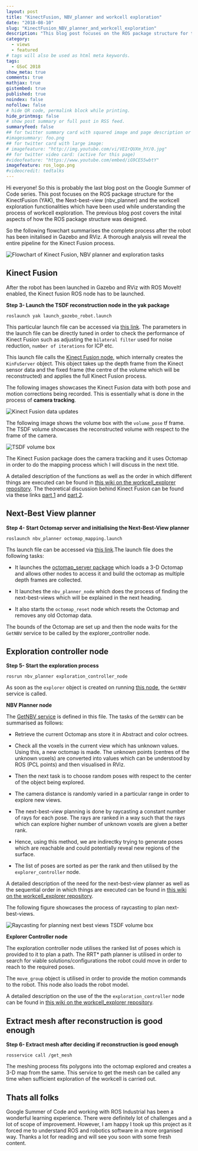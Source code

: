 ```yaml
---
layout: post
title: "KinectFusion, NBV_planner and workcell exploration"
date: "2018-08-10"
slug: "KinectFusion_NBV_planner_and_workcell_exploration"
description: "This blog post focuses on the ROS package structure for the KinectFusion (YAK), Next-best-view (nbv_planner) and the workcell exploration functionalities"
category: 
  - views
  - featured
# tags will also be used as html meta keywords.
tags:
  - GSoC 2018
show_meta: true
comments: true
mathjax: true
gistembed: true
published: true
noindex: false
nofollow: false
# hide QR code, permalink block while printing.
hide_printmsg: false
# show post summary or full post in RSS feed.
summaryfeed: false
## for twitter summary card with squared image and page description or page excerpt:
#imagesummary: foo.png
## for twitter card with large image:
# imagefeature: "http://img.youtube.com/vi/VEIrQUXm_hY/0.jpg"
## for twitter video card: (active for this page)
#videofeature: "https://www.youtube.com/embed/iG9CE55wbtY"
imagefeature: ros_logo.png
#videocredit: tedtalks
---
```


Hi everyone! So this is probably the last blog post on the Google Summer of Code series. This post focuses on the ROS package structure for the KinectFusion (YAK), the Next-best-view (nbv_planner) and the workcell exploration functionalities which have been used while understanding the process of workcell exploration. The previous blog post covers the inital aspects of how the ROS package structure was designed.

<!--more-->

So the following flowchart summarises the complete process after the robot has been initalised in Gazebo and RViz. A thorough analysis will reveal the entire pipeline for the Kinect Fusion process. 

![Flowchart of Kinect Fusion, NBV planner and exploration tasks](/images/10_8_2018/kf_flowchart.png)

## Kinect Fusion 

After the robot has been launched in Gazebo and RViz with ROS MoveIt! enabled, the Kinect fusion ROS node has to be launched.

**Step 3- Launch the TSDF reconstruction node in the yak package**

~~~
roslaunch yak launch_gazebo_robot.launch
~~~

This particular launch file can be accessed via [this link](https://github.com/aadityasaraiya/yak_edit/blob/master/yak/launch/launch_gazebo_robot.launch). The parameters in the launch file can be directly tuned in order to check the performance of Kinect Fusion such as adjusting the `bilateral filter` used for noise reduction, `number of iterations` for ICP etc. 

This launch file calls the [Kinect Fusion node](https://github.com/aadityasaraiya/yak_edit/blob/master/yak/src/kinfu_node.cpp), which internally creates the `KinFuServer` object. This object takes up the depth frame from the Kinect sensor data and the fixed frame (the centre of the volume which will be reconstructed) and applies the full Kinect Fusion process.  

The following images showcases the Kinect Fusion data with both pose and motion corrections being recorded. This is essentially what is done in the process of **camera tracking**. 

![Kinect Fusion data updates](/images/10_8_2018/kinfu_message.png)

The following image shows the volume box with the `volume_pose` tf frame. The TSDF volume showcases the reconstructed volume with respect to the frame of the camera. 

![TSDF volume box](/images/10_8_2018/tsdf_volume_box.png)

The Kinect Fusion package does the camera tracking and it uses Octomap in order to do the mapping process which I will discuss in the next title. 

A detailed description of the functions as well as the order in which different things are executed can be found in [this wiki on the workcell_explorer repository](https://github.com/ros-industrial/workcell_explorer/wiki/Kinect-Fusion-node-summary). The theoretical discussion behind Kinect Fusion can be found via these links [part 1](https://aadityasaraiya.github.io//blog/2018/08/07/Kinect_Fusion_for_3-D_reconstruction_Part_1/) and [part 2](https://aadityasaraiya.github.io//blog/2018/08/08/Kinect_Fusion_for_3-D_reconstruction_Part_2/). 

## Next-Best View planner

**Step 4- Start Octomap server and initialising the Next-Best-View planner**

~~~
roslaunch nbv_planner octomap_mapping.launch
~~~

Ths launch file can be accessed via [this link](https://github.com/aadityasaraiya/yak_edit/blob/master/nbv_planner/launch/octomap_mapping.launch).The launch file does the following tasks:

+ It launches the [octomap_server package](http://wiki.ros.org/octomap_server) which loads a 3-D Octomap and allows other nodes to access it and build the octomap as multiple depth frames are collected. 

+ It launches the `nbv_planner_node` which does the process of finding the next-best-views which will be explained in the next heading.

+ It also starts the `octomap_reset` node which resets the Octomap and removes any old Octomap data.

The bounds of the Octomap are set up and then the node waits for the `GetNBV` service to be called by the explorer_controller node.  

## Exploration controller node 


**Step 5- Start the exploration process**

~~~
rosrun nbv_planner exploration_controller_node
~~~

As soon as the `explorer` object is created on running [this node](https://github.com/aadityasaraiya/yak_edit/blob/master/nbv_planner/src/exploration_controller_node.cpp), the `GetNBV` service is called.

**NBV Planner node**

The [GetNBV service](https://github.com/aadityasaraiya/yak_edit/blob/master/nbv_planner/src/exploration_controller_node.cpp) is defined in this file. The tasks of the `GetNBV` can be summarised as follows:

+ Retrieve the current Octomap ans store it in Abstract and color octrees. 

+ Check all the voxels in the current view which has unknown values. Using this, a new octomap is made. The unknown points (centres of the unknown voxels) are converted into values which can be understood by ROS (PCL points) and then visualised in RViz.

+ Then the next task is to choose random poses with respect to the center of the object being explored.

+ The camera distance is randomly varied in a particular range in order to explore new views. 

+ The next-best-view planning is done by raycasting a constant number of rays for each pose. The rays are ranked in a way such that the rays which can explore higher number of unknown voxels are given a better rank. 

+ Hence, using this method, we are indirectky trying to generate poses which are reachable and could potentially reveal new regions of the surface. 

+ The list of poses are sorted as per the rank and then utilised by the `explorer_controller` node. 


A detailed description of the need for the next-best-view planner as well as the sequential order in which things are executed can be found in [this wiki on the workcell_explorer repository](https://github.com/ros-industrial/workcell_explorer/wiki/NBV-Planner-node-summary). 

The following figure showcases the process of raycasting to plan next-best-views.

![Raycasting for planning next best views TSDF volume box](/images/10_8_2018/raycasting.png )

**Explorer Controller node**

The exploration controller node utilises the ranked list of poses which is provided to it to plan a path. The RRT* path planner is utilised in order to search for viable solutions/configurations the robot could move in order to reach to the required poses. 

The `move_group` object is utilised in order to provide the motion commands to the robot. This node also loads the robot model. 

A detailed description on the use of the the `exploration_controller` node can be found in [this wiki on the workcell_explorer repository](https://github.com/ros-industrial/workcell_explorer/wiki/Exploration-controller-node-summary). 


## Extract mesh after reconstruction is good enough

**Step 6- Extract mesh after deciding if reconstruction is good enough**


~~~
rosservice call /get_mesh
~~~

The meshing process fits polygons into the octomap explored and creates a 3-D map from the same. This service to get the mesh can be called any time when sufficient exploration of the workcell is carried out. 


## Thats all folks

Google Summer of Code and working with ROS Industrial has been a wonderful learning experience. There were definitely lot of challenges and a lot of scope of improvement. However, I am happy I took up this project as it forced me to understand ROS and robotics software in a more organised way. Thanks a lot for reading and will see you soon with some fresh content. 


[^3]: [About]({{ site.url }}/about)


